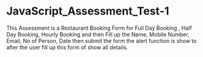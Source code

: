 # JavaScript_Assessment_Test-1
 This Assessment is a Restaurant Booking Form for Full Day Booking , Half Day Booking, Hourly Booking and then Fill up the Name, Mobile Number, Email, No of Person, Date then submit the form the alert function is 
 show to after the user fill up this form of show all details.
